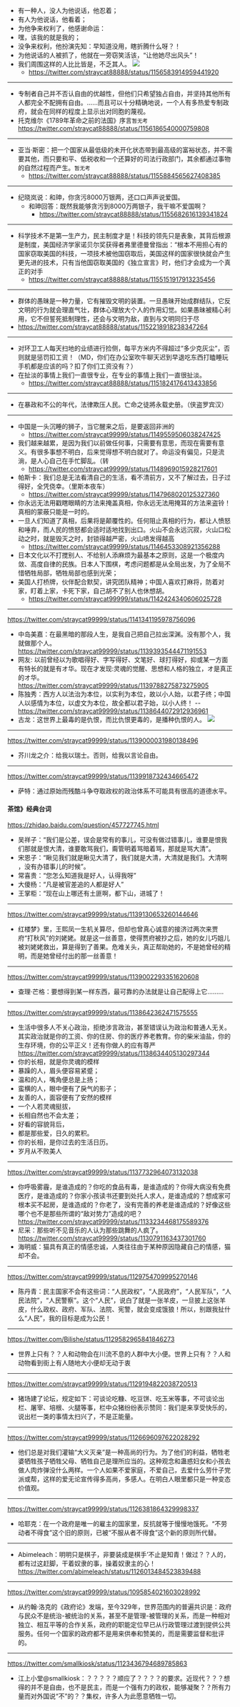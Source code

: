 - 有一种人，没人为他说话，他忍着；
- 有人为他说话，他看着；
- 为他争来权利了，他感谢命运：
- 嘿，该我的就是我的；
- 没争来权利，他扮演先知：早知道没用，瞎折腾什么呀？！
- 为他说话的人被抓了，他就在一旁窃笑活该，“让他她尽出风头”！
- 我们周围这样的人比比皆是，不乏其人。
![](https://pbs.twimg.com/media/EA0C70SWwAAyvwD?format=jpg)
  - https://twitter.com/straycat88888/status/1156583914959441920
---
- 专制者自己并不否认自由的优越性，但他们只希望独占自由，并坚持其他所有人都完全不配拥有自由。……而且可以十分精确地说，一个人有多热爱专制政府，就会在同样的程度上显示出对同胞的蔑视。
- 托克维尔《1789年革命之前的法国》序言`暂无考`
https://twitter.com/straycat88888/status/1156186540000759808
---
- 亚当·斯密：把一个国家从最低级的未开化状态带到最高级的富裕状态，并不需要其他，而只要和平、低税收和一个还算好的司法行政部门，其余都通过事物的自然过程而产生。`暂无考`
  - https://twitter.com/straycat88888/status/1155884565627408385
---
- 纪晓岚说：和珅，你贪污8000万银两，还口口声声说爱国。
  - 和珅回答：既然我能够贪污到8000万两银子，我干嘛不爱国啊？
    - https://twitter.com/straycat88888/status/1155682616139341824
---
- 科学技术不是第一生产力，民主制度才是！科技的领先只是表象，其背后根源是制度，美国经济学家诺贝尔奖获得者弗里德曼曾指出：“根本不用担心有的国家窃取美国的科技，一项技术被他国窃取后，美国这样的国家很快就会产生更先进的技术，只有当他国窃取美国的《独立宣言》时，他们才会成为一个真正的对手
  - https://twitter.com/straycat88888/status/1155151917913235456
---
- 群体的愚昧是一种力量，它有摧毁文明的装置。一旦愚昧开始成群结队，它反文明的行为就会理直气壮，群体心理放大个人的作用幻觉。如果愚昧被精心利用，它不但誓死抵制理性，还会与文明为敌，直到与文明同归于尽
 - https://twitter.com/straycat88888/status/1152218918238347264
---
- 对环卫工人每天扫地的业绩进行捡侧，每平方米内不得超过“多少克灰尘”，否则就是惩罚扣工资！（MD，你们在办公室吹牛聊天迟到早退吃东西打瞌睡玩手机都是应该的吗？扣了你们工资没有？）
- 在扯淡的事情上我们一直很专业，在专业的事情上我们一直很扯淡。
  - https://twitter.com/straycat88888/status/1151824176413433856
---
- 在暴政和不公的年代，法律欺压人民。亡命之徒將永载史册。（侠盗罗宾汉）
---
- 中国是一头沉睡的狮子，当它醒来之后，是要返回非洲的
  - https://twitter.com/straycat99999/status/1149559506038247425
- 我们越来越累，是因为我们以前做任何事，只需要有意思，而现在需要有意义。有很多事想不明白，后来觉得想不明白就对了。命运没有偏见，只是流淌，是人心自己在手忙脚乱。（转
  - https://twitter.com/straycat99999/status/1148969015928217601
- 帕斯卡：我们总是无法看清自己的生活，看不清前方，又不了解过去，日子过得好，全凭侥幸。（里斯本夜车）
  - https://twitter.com/straycat99999/status/1147968020125327360
- 你永远无法用戳瞎眼睛的方法来掩盖真相，你永远无法用掩耳的方法来盗铃！真相的蒙蔽只能是一时的。
- 一旦人们知道了真相，后果将是颠覆性的。任何阻止真相的行为，都让人愤怒和唾弃，而人民的愤怒都会适时适地找到出口。火山不会永远沉寂，火山口松动之时，就是毁灭之时，封锁得越严密，火山喷发得越高
  - https://twitter.com/straycat99999/status/1146453308921356288
- 日本文化以不打搅别人、不给别人添麻烦为最基本之原则，这是一个极度内敛、高度自律的民族。日本人下围棋，考虑问题都是从全局出发，为了全局不惜牺牲局部，牺牲局部也感到光荣；
- 美国人打桥牌，伙伴配合默契，讲究团队精神；中国人喜欢打麻将，防着对家，盯着上家，卡死下家，自己胡不了别人也休想胡。
  - https://twitter.com/straycat99999/status/1142424340606025728
---
https://twitter.com/straycat99999/status/1141341195978756096
- 中岛美嘉：在最黑暗的那段人生，是我自己把自己拉出深渊。没有那个人，我就做那个人。
https://twitter.com/straycat99999/status/1139393544471191553
- 网友: 以前曾经以为歌唱得好、字写得好、文笔好、球打得好，抑或某一方面有特长的就是有オ华。现在才发现:灵魂的觉醒、思想和人格的独立，オ是真正的オ华。
https://twitter.com/straycat99999/status/1139788275873275905
- 陈独秀：西方人以法治为本位，以实利为本位，故以小人始，以君子终；中国人以感情为本位，以虚文为本位，故全都以君子始，以小人终！
--
https://twitter.com/straycat99999/status/1138644072912936961
- 古龙：这世界上最毒的是仇恨，而比仇恨更毒的，是播种仇恨的人。
![](https://pbs.twimg.com/media/D81Gv9uUEAIzM78.jpg)
---
https://twitter.com/straycat99999/status/1139000031980138496
- 芥川龙之介：给我以瑞士。否则，给我以言论自由。
---
https://twitter.com/straycat99999/status/1139918732434665472
- 萨特：通过原始而残酷斗争夺取政权的政治体系不可能具有很高的道德水平。
#### 茶馆》经典台词
https://zhidao.baidu.com/question/457727745.html
- 吴祥子：“我们是公差，误会是常有的事儿，可没有做过错事儿，谁要是恨我们那就是恨大清，谁要敢骂我们，甭管明着骂暗着骂，那就是骂大清”。
- 宋恩子：“瞅见我们就是瞅见大清了，我们就是大清，大清就是我们。大清啊 ，没有办错事儿的时候”。
- 常喜贵：“您怎么知道我是好人，认得我呀”
- 大傻杨：“凡是被官差追的人都是好人”
- 王掌柜：“现在山上哪还有土匪啊，都下山，进城了！
---
https://twitter.com/straycat99999/status/1139130653260144646
- 红楼梦》里，王熙凤一生机关算尽，但却也曾真心诚意的接济过两次来贾府“打秋风”的刘姥姥。就是这一丝善意，使得贾府被抄之后，她的女儿巧姐儿被刘姥姥救出，算是得到了善果。危难关头，真正帮助她的，不是她曾经的精明，而是她曾经付出的那一丝善意！
---
https://twitter.com/straycat99999/status/1139002293351620608
- 查理·芒格：要想得到某一样东西，最可靠的办法就是让自己配得上它………
---
https://twitter.com/straycat99999/status/1138642362471575555
- 生活中很多人不关心政治，拒绝涉言政治，甚至错误认为政治和普通人无关。其实政治就是你的工资、你的住房、你的医疗养老教育。你的柴米油盐，你的生存环境，你的公平正义！还有你做人的应有尊严
https://twitter.com/straycat99999/status/1138634405130297344
- 你的长相，就是你灵魂的模样
- 暴躁的人，眉头便容易紧蹙；
- 温和的人，嘴角便总是上扬；
- 蛮横的人，眼中便有了戾气的影子；
- 友善的人，面容便有了安然的模样
- 一个人若灵魂挺拔，
- 长相自然也不会太差；
- 好看的容貌背后，
- 都是那些爱，日久的累积。
- 你的长相，是你过去的生活日历。
- 岁月从不败美人
---
https://twitter.com/straycat99999/status/1137732964073132038
- 你呼吸雾霾，是谁造成的？你吃的食品有毒，是谁造成的？你得大病没有免费医疗，是谁造成的？你家小孩读书还要到处托人求人，是谁造成的？想成家可根本买不起房，是谁造成的？你老了，没有完善的养老是谁造成的？好像这些哪个也不是那些所谓的“敌对势力”造成的吧？
https://twitter.com/straycat99999/status/1133234468175589376
- 尼采：那些听不见音乐的人认为那些跳舞的人疯了。
https://twitter.com/straycat99999/status/1130791163437301760
- 海明威：猫具有真正的情感忠诚，人类往往由于某种原因隐藏自己的情感，猫却不会。
---
https://twitter.com/straycat99999/status/1129754709995270146
- 陈丹青：民主国家不会有这些词：“人民政权”，“人民政府”，“人民军队”，“人民法院”，“人民警察”。这个“人民”，说白了就是一张羊皮，一旦披上这张羊皮，什么政权、政府、军队、法院、宪警，就会变成饿狼！所以，别跟我扯什么“人民”，我的目标是成为公民！
---
https://twitter.com/Bilishe/status/1129582965841846273
- 世界上只有？？人和动物会在川流不息的人群中大小便。世界上只有？？人和动物看到街上有人随地大小便却无动于衷
---
https://twitter.com/straycat99999/status/1129194822038720513
- 猪场建了论坛，规定如下：可谈论吃糠、吃豆饼、吃玉米等事，不可谈论出栏、屠宰、培根、火腿等事，栏中众猪纷纷表示赞同：我们是来享受快乐的，说出栏一类的事情太扫兴了，不是正能量。
---
https://twitter.com/straycat99999/status/1126696097622028292
- 他们总是对我们灌输“大义灭亲”是一种高尚的行为。为了他们的利益，牺牲老婆牺牲孩子牺牲父母、牺牲自己是理所应当的。这种观念和蛊惑妇女和小孩去做人肉炸弹没什么两样。一个人如果不爱家庭，不爱自己，去爱什么劳什子党派或帮，这样的爱无论宣传得多高尚，多感人。在明白人眼里都只是一种变态价值观。
---
https://twitter.com/straycat99999/status/1126381864329998337
- 哈耶克：在一个政府是唯一的雇主的国家里，反抗就等于慢慢地饿死。“不劳动者不得食”这个旧的原则，已被“不服从者不得食”这个新的原则所代替。
---
- Abimeleach：明明只是棋子，非要装成是棋手’不止是知青！做过？？人的，都有过这赶脚，干着奴隶的事，操着奴隶主的心！
https://twitter.com/abimeleach/status/1126013484523839488
---
https://twitter.com/straycat99999/status/1095854021603028992
- 从约翰·洛克的《政府论》发端，至今329年，世界范围内的普遍共识是：政府与民众不是统治-被统治的关系，甚至不是管理-被管理的关系，而是一种相对独立、相互平等的合作关系，政府的职能定位早已从行政管理过渡到提供公共服务。任何一个国家的政府都不是用来供奉和赞美的，而是需要监督和批评的。
---
https://twitter.com/smallkiosk/status/1123436794689785863
- 江上小堂@smallkiosk：？？？？？顺应了？？？？的要求。近现代？？？想得的并不是自由，也不是民主，而是一个强有力的政权，能够凝聚？？所有力量而对外国说“不”的？？集权，许多人为此愿意牺牲一切。